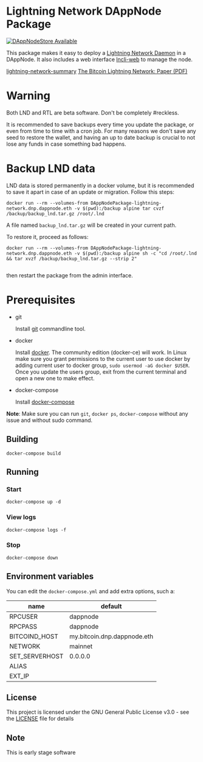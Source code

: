 # Lightning Network DAppNode Package

[![DAppNodeStore Available](https://img.shields.io/badge/DAppNodeStore-Available-brightgreen.svg)](http://my.admin.dnp.dappnode.eth/#/installer/ln.dnp.dappnode.eth)

This package makes it easy to deploy a [Lightning Network Daemon](https://github.com/lightningnetwork/lnd) in a DAppNode. It also includes a web interface [lncli-web](https://github.com/mably/lncli-web) to manage the node.

[lightning-network-summary](https://lightning.network/lightning-network-summary.pdf)
[The Bitcoin Lightning Network: Paper (PDF)](https://lightning.network/lightning-network-paper.pdf)

# Warning

Both LND and RTL are beta software. Don't be completely #reckless.

It is recommended to save backups every time you update the package, or even from time to time with a cron job.
For many reasons we don't save any seed to restore the wallet, and having an up to date backup is crucial to not lose any funds in case something bad happens.

# Backup LND data

LND data is stored permanently in a docker volume, but it is recommended to save it apart in case of an update or migration.
Follow this steps:

```
docker run --rm --volumes-from DAppNodePackage-lightning-network.dnp.dappnode.eth -v $(pwd):/backup alpine tar cvzf /backup/backup_lnd.tar.gz /root/.lnd
```
A file named `backup_lnd.tar.gz` will be created in your current path.

To restore it, proceed as follows:
```
docker run --rm --volumes-from DAppNodePackage-lightning-network.dnp.dappnode.eth -v $(pwd):/backup alpine sh -c "cd /root/.lnd && tar xvzf /backup/backup_lnd.tar.gz --strip 2"
    
```
then restart the package from the admin interface.


# Prerequisites

- git

   Install [git](https://git-scm.com/book/en/v2/Getting-Started-Installing-Git) commandline tool.

- docker

   Install [docker](https://docs.docker.com/engine/installation). The community edition (docker-ce) will work. In Linux make sure you grant permissions to the current user to use docker by adding current user to docker group, `sudo usermod -aG docker $USER`. Once you update the users group, exit from the current terminal and open a new one to make effect.

- docker-compose

   Install [docker-compose](https://docs.docker.com/compose/install)
   
**Note**: Make sure you can run `git`, `docker ps`, `docker-compose` without any issue and without sudo command.


## Building

`docker-compose build`

## Running

### Start

`docker-compose up -d`

### View logs

`docker-compose logs -f`

### Stop

`docker-compose down`

## Environment variables

You can edit the `docker-compose.yml` and add extra options, such a:

| name | default |
| ---- | ------- |
| RPCUSER | dappnode |
| RPCPASS | dappnode |
| BITCOIND_HOST | my.bitcoin.dnp.dappnode.eth |
| NETWORK | mainnet |
| SET_SERVERHOST | 0.0.0.0 |
| ALIAS |  |
| EXT_IP |  |

## License

This project is licensed under the GNU General Public License v3.0 - see the [LICENSE](LICENSE) file for details

## Note

This is early stage software
